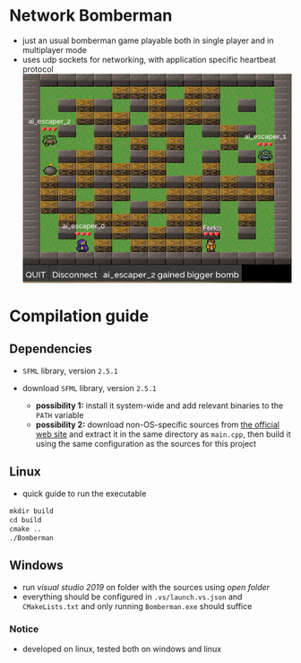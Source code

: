 # Network Bomberman
- just an usual bomberman game playable both in single player and in multiplayer mode
- uses udp sockets for networking, with application specific heartbeat protocol
![bombermanGame](media/bomberman.png)


# Compilation guide

## Dependencies
- `SFML` library, version `2.5.1`

- download `SFML` library, version `2.5.1`
    - __possibility 1:__ install it system-wide and add relevant binaries to the `PATH` variable
    - __possibility 2:__ download non-OS-specific sources from [the official web site](https://www.sfml-dev.org/files/SFML-2.5.1-sources.zip) and extract it in the same directory as `main.cpp`, then build it using the same configuration as the sources for this project
        
## Linux
- quick guide to run the executable
```shell
mkdir build
cd build
cmake ..
./Bomberman
```

## Windows
- run _visual studio 2019_ on folder with the sources using _open folder_
- everything should be configured in `.vs/launch.vs.json` and `CMakeLists.txt` and only running `Bomberman.exe` should suffice

### Notice
- developed on linux, tested both on windows and linux


